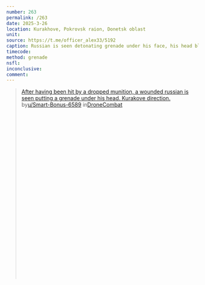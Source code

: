 ```yaml
---
number: 263
permalink: /263
date: 2025-3-26
location: Kurakhove, Pokrovsk raion, Donetsk oblast
unit: 
source: https://t.me/officer_alex33/5192
caption: Russian is seen detonating grenade under his face, his head blown away
timecode: 
method: grenade
nsfl: 
inconclusive: 
comment: 
---
```

<blockquote class="reddit-embed-bq" style="height:500px" data-embed-height="559"><a href="https://www.reddit.com/r/DroneCombat/comments/1jkmji5/after_having_been_hit_by_a_dropped_munition_a/">After having been hit by a dropped munition, a wounded russian is seen putting a grenade under his head. Kurakove direction.</a><br> by<a href="https://www.reddit.com/user/Smart-Bonus-6589/">u/Smart-Bonus-6589</a> in<a href="https://www.reddit.com/r/DroneCombat/">DroneCombat</a></blockquote><script async="" src="https://embed.reddit.com/widgets.js" charset="UTF-8"></script>